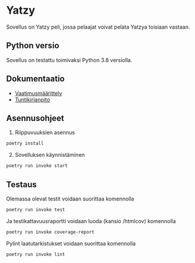 # Yatzy
 Sovellus on Yatzy peli, jossa pelaajat voivat pelata Yatzya toisiaan vastaan.

 ## Python versio
 Sovellus on testattu toimivaksi Python 3.8 versiolla.


## Dokumentaatio
- [Vaatimusmäärittely](https://github.com/ulmala/ot-harjoitustyo/blob/master/dokumentaatio/vaatimusmaarittely.md)  
- [Tuntikirjanpito](https://github.com/ulmala/ot-harjoitustyo/blob/master/dokumentaatio/tuntikirjanpito.md)  


## Asennusohjeet

1. Riippuvuuksien asennus

```bash
poetry install
```

2. Sovelluksen käynnistäminen

```bash
poetry run invoke start
```

## Testaus

Olemassa olevat testit voidaan suorittaa komennolla  

```bash
poetry run invoke test
```

Ja testikattavuusraportti voidaan luoda (kansio /htmlcov) komennolla  

```bash
poetry run invoke coverage-report
```

Pylint laatutarkistukset voidaan suorittaa komennolla

```bash
poetry run invoke lint
```
